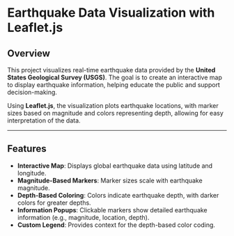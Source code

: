 # Earthquake Data Visualization with Leaflet.js

## Overview

This project visualizes real-time earthquake data provided by the **United States Geological Survey (USGS)**. The goal is to create an interactive map to display earthquake information, helping educate the public and support decision-making.

Using **Leaflet.js**, the visualization plots earthquake locations, with marker sizes based on magnitude and colors representing depth, allowing for easy interpretation of the data.

---

## Features

- **Interactive Map**: Displays global earthquake data using latitude and longitude.
- **Magnitude-Based Markers**: Marker sizes scale with earthquake magnitude.
- **Depth-Based Coloring**: Colors indicate earthquake depth, with darker colors for greater depths.
- **Information Popups**: Clickable markers show detailed earthquake information (e.g., magnitude, location, depth).
- **Custom Legend**: Provides context for the depth-based color coding.
